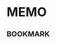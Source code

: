 # MEMO


### BOOKMARK 
 

 
### 
 
 
     
  

       
    
        
      
           
               
   
            
